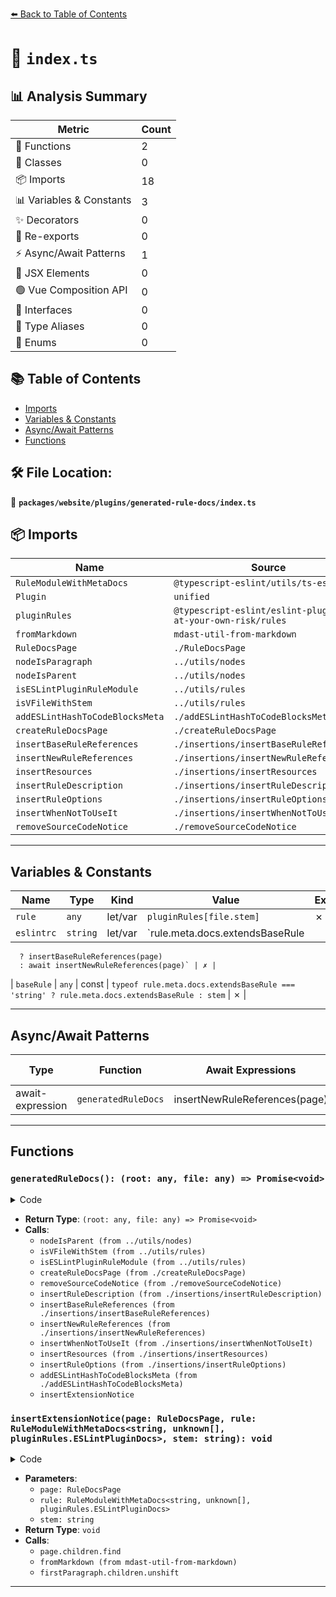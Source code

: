 [⬅️ Back to Table of Contents](../../../../index.md)

# 📄 `index.ts`

## 📊 Analysis Summary

| Metric | Count |
|--------|-------|
| 🔧 Functions | 2 |
| 🧱 Classes | 0 |
| 📦 Imports | 18 |
| 📊 Variables & Constants | 3 |
| ✨ Decorators | 0 |
| 🔄 Re-exports | 0 |
| ⚡ Async/Await Patterns | 1 |
| 💠 JSX Elements | 0 |
| 🟢 Vue Composition API | 0 |
| 📐 Interfaces | 0 |
| 📑 Type Aliases | 0 |
| 🎯 Enums | 0 |

## 📚 Table of Contents

- [Imports](#imports)
- [Variables & Constants](#variables-constants)
- [Async/Await Patterns](#asyncawait-patterns)
- [Functions](#functions)

## 🛠️ File Location:
📂 **`packages/website/plugins/generated-rule-docs/index.ts`**

## 📦 Imports

| Name | Source |
|------|--------|
| `RuleModuleWithMetaDocs` | `@typescript-eslint/utils/ts-eslint` |
| `Plugin` | `unified` |
| `pluginRules` | `@typescript-eslint/eslint-plugin/use-at-your-own-risk/rules` |
| `fromMarkdown` | `mdast-util-from-markdown` |
| `RuleDocsPage` | `./RuleDocsPage` |
| `nodeIsParagraph` | `../utils/nodes` |
| `nodeIsParent` | `../utils/nodes` |
| `isESLintPluginRuleModule` | `../utils/rules` |
| `isVFileWithStem` | `../utils/rules` |
| `addESLintHashToCodeBlocksMeta` | `./addESLintHashToCodeBlocksMeta` |
| `createRuleDocsPage` | `./createRuleDocsPage` |
| `insertBaseRuleReferences` | `./insertions/insertBaseRuleReferences` |
| `insertNewRuleReferences` | `./insertions/insertNewRuleReferences` |
| `insertResources` | `./insertions/insertResources` |
| `insertRuleDescription` | `./insertions/insertRuleDescription` |
| `insertRuleOptions` | `./insertions/insertRuleOptions` |
| `insertWhenNotToUseIt` | `./insertions/insertWhenNotToUseIt` |
| `removeSourceCodeNotice` | `./removeSourceCodeNotice` |


---

## Variables & Constants

| Name | Type | Kind | Value | Exported |
|------|------|------|-------|----------|
| `rule` | `any` | let/var | `pluginRules[file.stem]` | ✗ |
| `eslintrc` | `string` | let/var | `rule.meta.docs.extendsBaseRule
      ? insertBaseRuleReferences(page)
      : await insertNewRuleReferences(page)` | ✗ |
| `baseRule` | `any` | const | `typeof rule.meta.docs.extendsBaseRule === 'string'
      ? rule.meta.docs.extendsBaseRule
      : stem` | ✗ |


---

## Async/Await Patterns

| Type | Function | Await Expressions | Promise Chains |
|------|----------|-------------------|----------------|
| await-expression | `generatedRuleDocs` | insertNewRuleReferences(page) | *none* |


---

## Functions

### `generatedRuleDocs(): (root: any, file: any) => Promise<void>`

<details><summary>Code</summary>

```ts
() => {
  return async (root, file) => {
    if (!nodeIsParent(root) || !isVFileWithStem(file)) {
      return;
    }

    const rule = pluginRules[file.stem];
    if (!isESLintPluginRuleModule(rule)) {
      return;
    }

    const page = createRuleDocsPage(root.children, file, rule);

    removeSourceCodeNotice(page);
    insertRuleDescription(page);

    const eslintrc = rule.meta.docs.extendsBaseRule
      ? insertBaseRuleReferences(page)
      : await insertNewRuleReferences(page);

    insertWhenNotToUseIt(page);
    insertResources(page);
    insertRuleOptions(page);
    addESLintHashToCodeBlocksMeta(page, eslintrc);
    insertExtensionNotice(page, rule, file.stem);
  };
}
```
</details>

- **Return Type**: `(root: any, file: any) => Promise<void>`
- **Calls**:
  - `nodeIsParent (from ../utils/nodes)`
  - `isVFileWithStem (from ../utils/rules)`
  - `isESLintPluginRuleModule (from ../utils/rules)`
  - `createRuleDocsPage (from ./createRuleDocsPage)`
  - `removeSourceCodeNotice (from ./removeSourceCodeNotice)`
  - `insertRuleDescription (from ./insertions/insertRuleDescription)`
  - `insertBaseRuleReferences (from ./insertions/insertBaseRuleReferences)`
  - `insertNewRuleReferences (from ./insertions/insertNewRuleReferences)`
  - `insertWhenNotToUseIt (from ./insertions/insertWhenNotToUseIt)`
  - `insertResources (from ./insertions/insertResources)`
  - `insertRuleOptions (from ./insertions/insertRuleOptions)`
  - `addESLintHashToCodeBlocksMeta (from ./addESLintHashToCodeBlocksMeta)`
  - `insertExtensionNotice`
### `insertExtensionNotice(page: RuleDocsPage, rule: RuleModuleWithMetaDocs<string, unknown[], pluginRules.ESLintPluginDocs>, stem: string): void`

<details><summary>Code</summary>

```ts
function insertExtensionNotice(
  page: RuleDocsPage,
  rule: RuleModuleWithMetaDocs<string, unknown[], pluginRules.ESLintPluginDocs>,
  stem: string,
) {
  if (!rule.meta.docs.extendsBaseRule) {
    return;
  }

  const baseRule =
    typeof rule.meta.docs.extendsBaseRule === 'string'
      ? rule.meta.docs.extendsBaseRule
      : stem;

  const firstParagraph = page.children.find(nodeIsParagraph);

  if (!firstParagraph) {
    if (rule.meta.deprecated) {
      return;
    }

    throw new Error(`Missing first paragraph for extension rule ${stem}.`);
  }

  const addition = fromMarkdown(
    `This rule extends the base [\`${baseRule}\`](https://eslint.org/docs/latest/rules/${baseRule}) rule from ESLint core.`,
  );

  firstParagraph.children.unshift(
    ...(addition.children[0] as mdast.Paragraph).children,
    {
      type: 'text',
      value: ' ',
    },
  );
}
```
</details>

- **Parameters**:
  - `page: RuleDocsPage`
  - `rule: RuleModuleWithMetaDocs<string, unknown[], pluginRules.ESLintPluginDocs>`
  - `stem: string`
- **Return Type**: `void`
- **Calls**:
  - `page.children.find`
  - `fromMarkdown (from mdast-util-from-markdown)`
  - `firstParagraph.children.unshift`

---